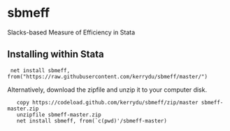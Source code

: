 # sbmeff
 Slacks-based Measure of Efficiency in Stata
 
## Installing within Stata

```
 net install sbmeff, from("https://raw.githubusercontent.com/kerrydu/sbmeff/master/")
```

 Alternatively, download the zipfile and unzip it to your computer disk. 
```
   copy https://codeload.github.com/kerrydu/sbmeff/zip/master sbmeff-master.zip
   unzipfile sbmeff-master.zip
   net install sbmeff, from(`c(pwd)'/sbmeff-master)
```
